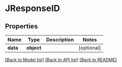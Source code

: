 # JResponseID

## Properties
Name | Type | Description | Notes
------------ | ------------- | ------------- | -------------
**data** | **object** |  | [optional] 

[[Back to Model list]](../README.md#documentation-for-models) [[Back to API list]](../README.md#documentation-for-api-endpoints) [[Back to README]](../README.md)


